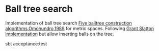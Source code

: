 # Ball tree search

Implementation of ball tree search 
[Five balltree construction algorithms,Omohundro,1989](http://ftp.icsi.berkeley.edu/ftp/pub/techreports/1989/tr-89-063.pdf)
for metric spaces.
Following [Grant Slatton implementation](https://github.com/grantslatton/ball-tree) 
but allow inserting balls on the tree.

 sbt acceptance:test